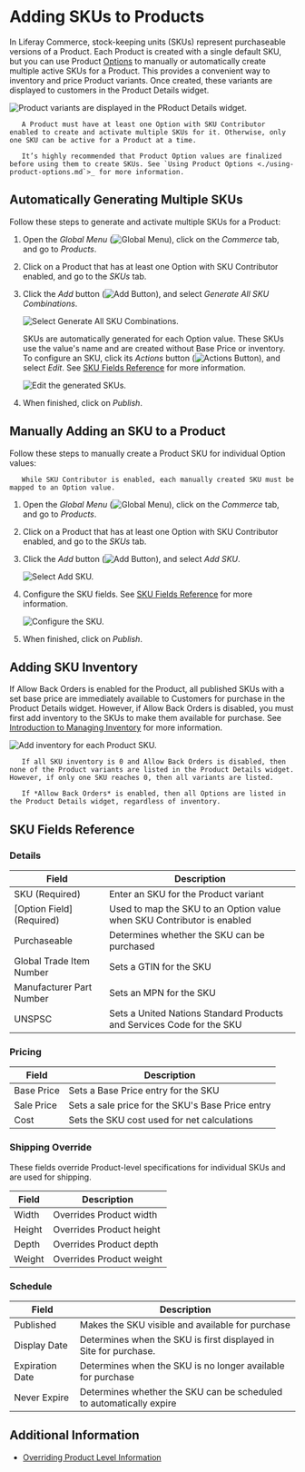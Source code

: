 # Adding SKUs to Products

In Liferay Commerce, stock-keeping units (SKUs) represent purchaseable versions of a Product. Each Product is created with a single default SKU, but you can use Product [Options](../products/using-product-options.md) to manually or automatically create multiple active SKUs for a Product. This provides a convenient way to inventory and price Product variants. Once created, these variants are displayed to customers in the Product Details widget.

![Product variants are displayed in the PRoduct Details widget.](./adding-skus-to-products/images/01.png)

```important::
   A Product must have at least one Option with SKU Contributor enabled to create and activate multiple SKUs for it. Otherwise, only one SKU can be active for a Product at a time.
   
   It’s highly recommended that Product Option values are finalized before using them to create SKUs. See `Using Product Options <./using-product-options.md`>_ for more information.
```

## Automatically Generating Multiple SKUs

Follow these steps to generate and activate multiple SKUs for a Product:

1. Open the *Global Menu* (![Global Menu](../../../images/icon-applications-menu.png)), click on the *Commerce* tab, and go to *Products*.

1. Click on a Product that has at least one Option with SKU Contributor enabled, and go to the *SKUs* tab.

1. Click the *Add* button (![Add Button](../../../images/icon-add.png)), and select *Generate All SKU Combinations*.

   ![Select Generate All SKU Combinations.](./adding-skus-to-products/images/02.png)

   SKUs are automatically generated for each Option value. These SKUs use the value's name and are created without Base Price or inventory. To configure an SKU, click its *Actions* button (![Actions Button](../../../images/icon-actions.png)), and select *Edit*. See [SKU Fields Reference](#sku-fields-reference) for more information.

   ![Edit the generated SKUs.](./adding-skus-to-products/images/03.png)

1. When finished, click on *Publish*.

## Manually Adding an SKU to a Product

Follow these steps to manually create a Product SKU for individual Option values:

   ```important::
      While SKU Contributor is enabled, each manually created SKU must be mapped to an Option value.
   ```

1. Open the *Global Menu* (![Global Menu](../../../images/icon-applications-menu.png)), click on the *Commerce* tab, and go to *Products*.

1. Click on a Product that has at least one Option with SKU Contributor enabled, and go to the *SKUs* tab.

1. Click the *Add* button (![Add Button](../../../images/icon-add.png)), and select *Add SKU*.

   ![Select Add SKU.](./adding-skus-to-products/images/04.png)

1. Configure the SKU fields. See [SKU Fields Reference](#sku-fields-reference) for more information.

   ![Configure the SKU.](./adding-skus-to-products/images/05.png)

1. When finished, click on *Publish*.

## Adding SKU Inventory

If Allow Back Orders is enabled for the Product, all published SKUs with a set base price are immediately available to Customers for purchase in the Product Details widget. However, if Allow Back Orders is disabled, you must first add inventory to the SKUs to make them available for purchase. See [Introduction to Managing Inventory](../../managing-inventory/introduction-to-managing-inventory.md) for more information.

![Add inventory for each Product SKU.](./adding-skus-to-products/images/06.png)

```note::
   If all SKU inventory is 0 and Allow Back Orders is disabled, then none of the Product variants are listed in the Product Details widget. However, if only one SKU reaches 0, then all variants are listed. 
   
   If *Allow Back Orders* is enabled, then all Options are listed in the Product Details widget, regardless of inventory. 
```

## SKU Fields Reference

### Details

| Field | Description |
| --- | --- |
| SKU (Required) | Enter an SKU for the Product variant |
| [Option Field] (Required) | Used to map the SKU to an Option value when SKU Contributor is enabled |
| Purchaseable | Determines whether the SKU can be purchased |
| Global Trade Item Number | Sets a GTIN for the SKU |
| Manufacturer Part Number | Sets an MPN for the SKU |
| UNSPSC | Sets a United Nations Standard Products and Services Code for the SKU |

### Pricing

| Field | Description |
| --- | --- |
| Base Price | Sets a Base Price entry for the SKU |
| Sale Price | Sets a sale price for the SKU's Base Price entry |
| Cost | Sets the SKU cost used for net calculations |

### Shipping Override

These fields override Product-level specifications for individual SKUs and are used for shipping.

| Field | Description |
| --- | --- |
| Width | Overrides Product width |
| Height | Overrides Product height |
| Depth | Overrides Product depth |
| Weight | Overrides Product weight |

### Schedule

| Field | Description |
| --- | --- |
| Published | Makes the SKU visible and available for purchase |
| Display Date | Determines when the SKU is first displayed in Site for purchase. |
| Expiration Date | Determines when the SKU is no longer available for purchase |
| Never Expire | Determines whether the SKU can be scheduled to automatically expire |

## Additional Information

* [Overriding Product Level Information](./overriding-product-level-information.md)
